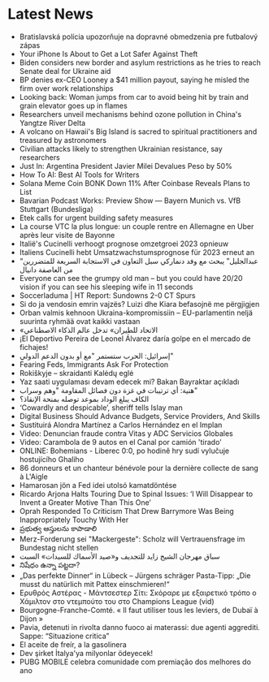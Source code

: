 # Latest News
-  Bratislavská polícia upozorňuje na dopravné obmedzenia pre futbalový zápas
-  Your iPhone Is About to Get a Lot Safer Against Theft
-  Biden considers new border and asylum restrictions as he tries to reach Senate deal for Ukraine aid
-  BP denies ex-CEO Looney a $41 million payout, saying he misled the firm over work relationships
-  Looking back: Woman jumps from car to avoid being hit by train and grain elevator goes up in flames
-  Researchers unveil mechanisms behind ozone pollution in China's Yangtze River Delta
-  A volcano on Hawaii's Big Island is sacred to spiritual practitioners and treasured by astronomers
-  Civilian attacks likely to strengthen Ukrainian resistance, say researchers
-  Just In: Argentina President Javier Milei Devalues Peso by 50%
-  How To AI: Best AI Tools for Writers
-  Solana Meme Coin BONK Down 11% After Coinbase Reveals Plans to List
-  Bavarian Podcast Works: Preview Show — Bayern Munich vs. VfB Stuttgart (Bundesliga)
-  Etek calls for urgent building safety measures
-  La course VTC la plus longue: un couple rentre en Allemagne en Uber après leur visite de Bayonne
-  Italië's Cucinelli verhoogt prognose omzetgroei 2023 opnieuw
-  Italiens Cucinelli hebt Umsatzwachstumsprognose für 2023 erneut an
-  “عبدالجليل” يبحث مع وفد دنماركي سبل التعاون في الاستجابة السريعة للمتضررين من العاصفة دانيال
-  Everyone can see the grumpy old man – but you could have 20/20 vision if you can see his sleeping wife in 11 seconds
-  Soccerladuma | HT Report: Sundowns 2-0 CT Spurs
-  Si do ja vendosin emrin vajzës? Luizi dhe Kiara befasojnë me përgjigjen
-  Orban valmis kehnoon Ukraina-kompromissiin – EU-parlamentin neljä suurinta ryhmää ovat kaikki vastaan
-  «الاتحاد للطيران» تدخل عالم الذكاء الاصطناعي
-  ¡El Deportivo Pereira de Leonel Álvarez daría golpe en el mercado de fichajes!
-  إسرائيل: الحرب ستستمر "مع أو بدون الدعم الدولي"
-  Fearing Feds, Immigrants Ask For Protection
-  Rokiškyje – skraidanti Kalėdų eglė
-  Yaz saati uygulaması devam edecek mi? Bakan Bayraktar açıkladı
-  هنية: أي ترتيبات في غزة دون فصائل المقاومة "وهم وسراب"
-  الكاف يبلغ الوداد بموعد توصله بمنحة الإنقاذ؟
-  ‘Cowardly and despicable’, sheriff tells Islay man
-  Digital Business Should Advance Budgets, Service Providers, And Skills
-  Sustituirá Alondra Martínez a Carlos Hernández en el Implan
-  Video: Denuncian fraude contra Vitas y ADC Servicios Globales
-  Video: Carambola de 9 autos en el Canal por camión 'tirado'
-  ONLINE: Bohemians - Liberec 0:0, po hodině hry sudí vylučuje hostujícího Ghaliho
-  86 donneurs et un chanteur bénévole pour la dernière collecte de sang à L'Aigle
-  Hamarosan jön a Fed idei utolsó kamatdöntése
-  Ricardo Arjona Halts Touring Due to Spinal Issues: ‘I Will Disappear to Invent a Greater Motive Than This One’
-  Oprah Responded To Criticism That Drew Barrymore Was Being Inappropriately Touchy With Her
-  ప్రభుత్వ ఆస్తులను కాపాడాలి
-  Merz-Forderung sei "Mackergeste": Scholz will Vertrauensfrage im Bundestag nicht stellen
-  سباق مهرجان الشيخ زايد للتجديف و«صيد الأسماك للسيدات» السبت
-  నిషేధం ఉన్నా పట్టదా?
-  „Das perfekte Dinner“ in Lübeck – Jürgens schräger Pasta-Tipp: „Die musst du natürlich mit Pattex einschmieren!“
-  Ερυθρός Αστέρας - Μάντσεστερ Σίτι: Σκόραρε με εξαιρετικό τρόπο ο Χάμιλτον στο ντεμπούτο του στο Champions League (vid)
-  Bourgogne-Franche-Comté. « Il faut utiliser tous les leviers, de Dubaï à Dijon »
-  Pavia, detenuti in rivolta danno fuoco ai materassi: due agenti aggrediti. Sappe: “Situazione critica”
-  El aceite de freír, a la gasolinera
-  Dev şirket İtalya'ya milyonlar ödeyecek!
-  PUBG MOBILE celebra comunidade com premiação dos melhores do ano
